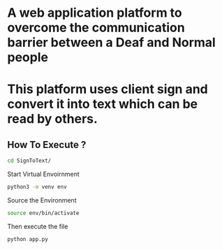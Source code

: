 # A web application platform to overcome the communication barrier between a Deaf and Normal people
# This platform uses client sign and convert it into text which can be read by others.

## How To Execute ?

```bash
cd SignToText/
```

Start Virtual Envoirnment
```bash
python3 -m venv env
```

Source the Environment
```bash
source env/bin/activate
```

Then execute the file
```bash
python app.py
```

